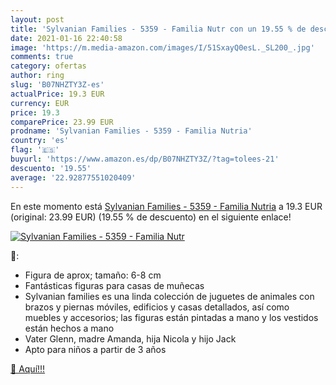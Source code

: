 ```yaml
---
layout: post
title: 'Sylvanian Families - 5359 - Familia Nutr con un 19.55 % de descuento'
date: 2021-01-16 22:40:58
image: 'https://m.media-amazon.com/images/I/51SxayQ0esL._SL200_.jpg'
comments: true
category: ofertas
author: ring
slug: 'B07NHZTY3Z-es'
actualPrice: 19.3 EUR
currency: EUR
price: 19.3
comparePrice: 23.99 EUR
prodname: 'Sylvanian Families - 5359 - Familia Nutria'
country: 'es'
flag: '🇪🇸'
buyurl: 'https://www.amazon.es/dp/B07NHZTY3Z/?tag=tolees-21'
descuento: '19.55'
average: '22.92877551020409'
---
```


En este momento está [Sylvanian Families - 5359 - Familia Nutria](https://www.amazon.es/dp/B07NHZTY3Z/?tag=tolees-21) a 19.3 EUR (original: 23.99 EUR) (19.55 %  de descuento) en el siguiente enlace!

[![Sylvanian Families - 5359 - Familia Nutr](https://m.media-amazon.com/images/I/51SxayQ0esL._SL200_.jpg)](https://www.amazon.es/dp/B07NHZTY3Z/?tag=tolees-21)

🔎:

- Figura de aprox; tamaño: 6-8 cm
- Fantásticas figuras para casas de muñecas
- Sylvanian families es una linda colección de juguetes de animales con brazos y piernas móviles, edificios y casas detallados, así como muebles y accesorios; las figuras están pintadas a mano y los vestidos están hechos a mano
- Vater Glenn, madre Amanda, hija Nicola y hijo Jack
- Apto para niños a partir de 3 años

[🛒 Aquí!!!](https://www.amazon.es/dp/B07NHZTY3Z/?tag=tolees-21)
